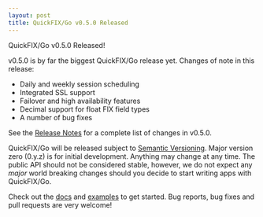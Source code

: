 ```yaml
---
layout: post
title: QuickFIX/Go v0.5.0 Released
---
```


QuickFIX/Go v0.5.0 Released! 

v0.5.0 is by far the biggest QuickFIX/Go release yet.  Changes of note in this release:

* Daily and weekly session scheduling
* Integrated SSL support
* Failover and high availability features
* Decimal support for float FIX field types
* A number of bug fixes

See the [Release Notes](https://github.com/quickfixgo/quickfix/blob/master/CHANGELOG.md)
for a complete list of changes in v0.5.0.

QuickFIX/Go will be released subject to [Semantic Versioning](http://semver.org).  Major version zero (0.y.z) is for initial development. Anything may change at any time. The public API should not be considered stable, however, we do not expect any *major* world breaking changes should you decide to start writing apps with QuickFIX/Go.

Check out the [docs](/docs) and [examples](https://github.com/quickfixgo/examples) to get started. Bug reports, bug fixes and pull requests are very welcome!
